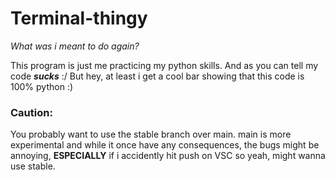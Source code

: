 # Terminal-thingy
_What was i meant to do again?_


This program is just me practicing my python skills. And as you can tell my code ***sucks*** :/
But hey, at least i get a cool bar showing that this code is 100% python :)

### Caution: 
You probably want to use the stable branch over main. main is more experimental and while it once have any consequences, the bugs might be annoying, **ESPECIALLY** if i accidently hit push on VSC so yeah, might wanna use stable.
